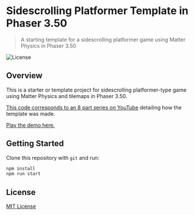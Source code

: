 # Sidescrolling Platformer Template in Phaser 3.50
> A starting template for a sidescrolling platformer game using Matter Physics in Phaser 3.50

![License](https://img.shields.io/badge/license-MIT-green)

## Overview

This is a starter or template project for sidescrolling platformer-type game using Matter Physics and tilemaps in Phaser 3.50.

[This code corresponds to an 8 part series on YouTube](https://www.youtube.com/playlist?list=PLNwtXgWIx3rg3J4XyuDVhjU81dZbJtVAU) detailing how the template was made.

[Play the demo here.](https://ourcade.co/templates/sidescrolling-platformer-template)

## Getting Started

Clone this repository with `git` and run:

```bash
npm install
npm run start
```

## License

[MIT License](https://github.com/ourcade/sidescrolling-platformer-template-phaser3/blob/master/LICENSE)
